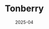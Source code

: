 ---
title: Tonberry
date: 2025-04
description: From the Final Fantasy series. Crease pattern is just a rough version of the model.
---